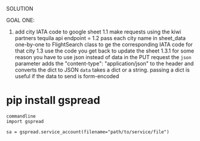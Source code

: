 SOLUTION

GOAL ONE:

1. add city IATA code to google sheet
1.1 make requests using the kiwi partners tequila api
    endpoint = 
1.2 pass each city name in sheet_data one-by-one to FlightSearch class to ge the corresponding IATA code for that city
1.3 use the code you get back to update the sheet
    1.3.1 for some reason you have to use json instead of data in the PUT request
        the `json` parameter adds the "content-type": "application/json" to the header and converts the dict to JSON
        `data` takes a dict or a string. passing a dict is useful if the data to send is form-encoded

# pip install gspread

```
commandline
import gspread

sa = gspread.service_account(filename="path/to/service/file")
```